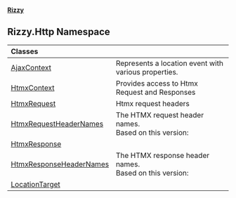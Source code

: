 #### [Rizzy](index 'index')

## Rizzy.Http Namespace

| Classes | |
| :--- | :--- |
| [AjaxContext](Rizzy.Http.AjaxContext 'Rizzy.Http.AjaxContext') | Represents a location event with various properties. |
| [HtmxContext](Rizzy.Http.HtmxContext 'Rizzy.Http.HtmxContext') | Provides access to Htmx Request and Responses |
| [HtmxRequest](Rizzy.Http.HtmxRequest 'Rizzy.Http.HtmxRequest') | Htmx request headers |
| [HtmxRequestHeaderNames](Rizzy.Http.HtmxRequestHeaderNames 'Rizzy.Http.HtmxRequestHeaderNames') | The HTMX request header names.<br/>Based on this version: <seealso href="https://github.com/bigskysoftware/htmx/blob/5aa0ec7e27c0dc282dd728886a77c0e321d3ca67/www/content/reference.md#request-headers-reference-request_headers"/> |
| [HtmxResponse](Rizzy.Http.HtmxResponse 'Rizzy.Http.HtmxResponse') | |
| [HtmxResponseHeaderNames](Rizzy.Http.HtmxResponseHeaderNames 'Rizzy.Http.HtmxResponseHeaderNames') | The HTMX response header names.<br/>Based on this version: <seealso href="https://github.com/bigskysoftware/htmx/blob/5aa0ec7e27c0dc282dd728886a77c0e321d3ca67/www/content/reference.md#response-headers-reference-response_headers"/> |
| [LocationTarget](Rizzy.Http.LocationTarget 'Rizzy.Http.LocationTarget') | |
